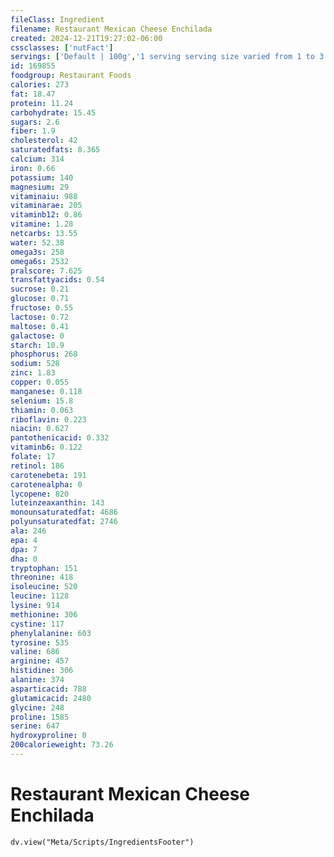```yaml
---
fileClass: Ingredient
filename: Restaurant Mexican Cheese Enchilada
created: 2024-12-21T19:27:02-06:00
cssclasses: ['nutFact']
servings: ['Default | 100g','1 serving serving size varied from 1 to 3 enchiladas | 244','1 enchilada | 137','2 enchilada | 257','3 enchilada | 365']
id: 169855
foodgroup: Restaurant Foods
calories: 273
fat: 18.47
protein: 11.24
carbohydrate: 15.45
sugars: 2.6
fiber: 1.9
cholesterol: 42
saturatedfats: 8.365
calcium: 314
iron: 0.66
potassium: 140
magnesium: 29
vitaminaiu: 988
vitaminarae: 205
vitaminb12: 0.86
vitamine: 1.28
netcarbs: 13.55
water: 52.38
omega3s: 258
omega6s: 2532
pralscore: 7.625
transfattyacids: 0.54
sucrose: 0.21
glucose: 0.71
fructose: 0.55
lactose: 0.72
maltose: 0.41
galactose: 0
starch: 10.9
phosphorus: 268
sodium: 528
zinc: 1.83
copper: 0.055
manganese: 0.118
selenium: 15.8
thiamin: 0.063
riboflavin: 0.223
niacin: 0.627
pantothenicacid: 0.332
vitaminb6: 0.122
folate: 17
retinol: 186
carotenebeta: 191
carotenealpha: 0
lycopene: 820
luteinzeaxanthin: 143
monounsaturatedfat: 4686
polyunsaturatedfat: 2746
ala: 246
epa: 4
dpa: 7
dha: 0
tryptophan: 151
threonine: 418
isoleucine: 520
leucine: 1128
lysine: 914
methionine: 306
cystine: 117
phenylalanine: 603
tyrosine: 535
valine: 686
arginine: 457
histidine: 306
alanine: 374
asparticacid: 788
glutamicacid: 2480
glycine: 248
proline: 1585
serine: 647
hydroxyproline: 0
200calorieweight: 73.26
---
```


# Restaurant Mexican Cheese Enchilada

```dataviewjs
dv.view("Meta/Scripts/IngredientsFooter")
```